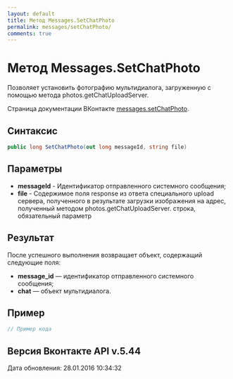 ```yaml
---
layout: default
title: Метод Messages.SetChatPhoto
permalink: messages/setChatPhoto/
comments: true
---
```

# Метод Messages.SetChatPhoto
Позволяет установить фотографию мультидиалога, загруженную с помощью метода photos.getChatUploadServer.

Страница документации ВКонтакте [messages.setChatPhoto](https://vk.com/dev/messages.setChatPhoto).
## Синтаксис
``` csharp
public long SetChatPhoto(out long messageId, string file)
```

## Параметры
+ **messageId** - Идентификатор отправленного системного сообщения;
+ **file** - Содержимое поля response из ответа специального upload сервера, полученного в результате загрузки изображения на адрес, полученный методом photos.getChatUploadServer. строка, обязательный параметр

## Результат
После успешного выполнения возвращает объект, содержащий следующие поля: 
+ **message_id** — идентификатор отправленного системного сообщения; 
+ **chat** — объект мультидиалога.

## Пример
``` csharp
// Пример кода
```

## Версия Вконтакте API v.5.44
Дата обновления: 28.01.2016 10:34:32
